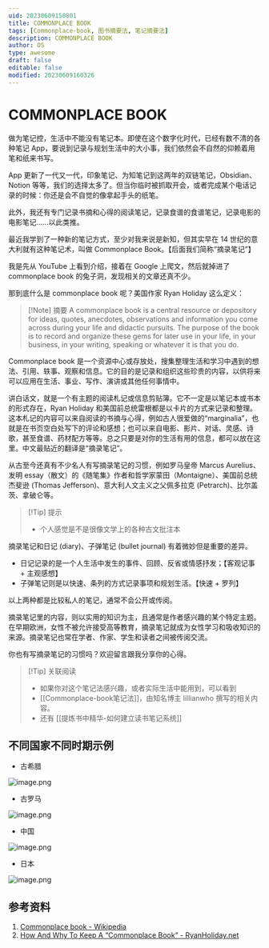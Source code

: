 ```yaml
---
uid: 20230609150801
title: COMMONPLACE BOOK
tags: [Commonplace-book, 图书摘要法, 笔记摘要法]
description: COMMONPLACE BOOK
author: OS
type: awesome
draft: false
editable: false
modified: 20230609160326
---
```


# COMMONPLACE BOOK

做为笔记控，生活中不能没有笔记本。即使在这个数字化时代，已经有数不清的各种笔记 App，要说到记录与规划生活中的大小事，我们依然会不自然的仰赖着用笔和纸来书写。

App 更新了一代又一代，印象笔记、为知笔记到这两年的双链笔记，Obsidian、Notion 等等，我们的选择太多了。但当你临时被抓取开会，或者完成某个电话记录的时候：你还是会不自觉的像拿起手头的纸笔。

此外，我还有专门记录书摘和心得的阅读笔记，记录食谱的食谱笔记，记录电影的电影笔记……以此类推。

最近我学到了一种新的笔记方式，至少对我来说是新知，但其实早在 14 世纪的意大利就有这种笔记术，叫做 Commonplace Book。【后面我们简称“摘录笔记”】

我是先从 YouTube 上看到介绍，接着在 Google 上爬文，然后就掉进了 commonplace book 的兔子洞，发现相关的文章还真不少。

那到底什么是 commonplace book 呢？美国作家 Ryan Holiday 这么定义：

> [!Note] 摘要
> A commonplace book is a central resource or depository for ideas, quotes, anecdotes, observations and information you come across during your life and didactic pursuits. The purpose of the book is to record and organize these gems for later use in your life, in your business, in your writing, speaking or whatever it is that you do.

Commonplace book 是一个资源中心或存放处，搜集整理生活和学习中遇到的想法、引用、轶事、观察和信息。它的目的是记录和组织这些珍贵的内容，以供将来可以应用在生活、事业、写作、演讲或其他任何事情中。

讲白话文，就是一个有主题的阅读札记或信息剪贴簿。它不一定是以笔记本或书本的形式存在，Ryan Holiday 和美国前总统雷根都是以卡片的方式来记录和整理。这本札记的内容可以来自阅读的书摘与心得，例如古人很爱做的“marginalia”，也就是在书页空白处写下的评论和感想；也可以来自电影、影片、对话、灵感、诗歌，甚至食谱、药材配方等等。总之只要是对你的生活有用的信息，都可以放在这里。中文最贴近的翻译是“摘录笔记”。

从古至今还真有不少名人有写摘录笔记的习惯，例如罗马皇帝 Marcus Aurelius、发明 essay（散文）的《随笔集》作者和哲学家蒙田（Montaigne）、美国前总统杰斐逊 (Thomas Jefferson)、意大利人文主义之父佩多拉克 (Petrarch)、比尔盖茨、拿破仑等。

>[!Tip] 提示
>- 个人感觉是不是很像文学上的各种古文批注本

摘录笔记和日记 (diary)、子弹笔记 (bullet journal) 有着微妙但是重要的差异。

- 日记记录的是一个人生活中发生的事件、回顾、反省或情感抒发；【客观记事 + 主观感想】
- 子弹笔记则是以快速、条列的方式记录事项和规划生活。【快速 + 罗列】

以上两种都是比较私人的笔记，通常不会公开或传阅。

摘录笔记里的内容，则以实用的知识为主，且通常是作者感兴趣的某个特定主题。在早期欧洲，女性不被允许接受高等教育，摘录笔记就成为女性学习和吸收知识的来源。摘录笔记也常在学者、作家、学生和读者之间被传阅交流。

你也有写摘录笔记的习惯吗？欢迎留言跟我分享你的心得。

> [!Tip] 关联阅读
> - 如果你对这个笔记法感兴趣，或者实际生活中能用到，可以看到
> - [[Commonplace-book笔记法]]，由知名博主 lillianwho 撰写的相关内容。
> - 还有 [[提炼书中精华-如何建立读书笔记系统]]

## 不同国家不同时期示例

- 古希腊

![image.png](https://cdn.pkmer.cn/images/20230609153442.png!pkmer)

- 古罗马

![image.png](https://cdn.pkmer.cn/images/20230609153631.png!pkmer)

- 中国

![image.png](https://cdn.pkmer.cn/images/20230609154901.png!pkmer)

- 日本

![image.png](https://cdn.pkmer.cn/images/20230609153746.png!pkmer)

## 参考资料

1. [Commonplace book - Wikipedia](https://en.wikipedia.org/wiki/Commonplace_book)
2. [How And Why To Keep A “Commonplace Book” - RyanHoliday.net](https://ryanholiday.net/how-and-why-to-keep-a-commonplace-book/)